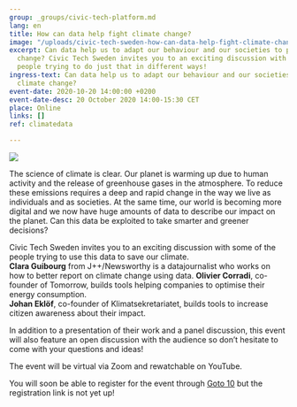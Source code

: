```yaml
---
group: _groups/civic-tech-platform.md
lang: en
title: How can data help fight climate change?
image: "/uploads/civic-tech-sweden-how-can-data-help-fight-climate-change_-liggande_bakgrund_till_webb.jpg"
excerpt: Can data help us to adapt our behaviour and our societies to prevent climate
  change? Civic Tech Sweden invites you to an exciting discussion with some of the
  people trying to do just that in different ways!
ingress-text: Can data help us to adapt our behaviour and our societies to prevent
  climate change?
event-date: 2020-10-20 14:00:00 +0200
event-date-desc: 20 October 2020 14:00-15:30 CET
place: Online
links: []
ref: climatedata

---
```

![](/uploads/civic-tech-sweden-how-can-data-help-fight-climate-change_-liggande.png)

The science of climate is clear. Our planet is warming up due to human activity and the release of greenhouse gases in the atmosphere. To reduce these emissions requires a deep and rapid change in the way we live as individuals and as societies. At the same time, our world is becoming more digital and we now have huge amounts of data to describe our impact on the planet. Can this data be exploited to take smarter and greener decisions?

Civic Tech Sweden invites you to an exciting discussion with some of the people trying to use this data to save our climate.   
**Clara Guibourg** from J++/Newsworthy is a datajournalist who works on how to better report on climate change using data. **Olivier Corradi**, co-founder of Tomorrow, builds tools helping companies to optimise their energy consumption.   
**Johan Eklöf**, co-founder of Klimatsekretariatet, builds tools to increase citizen awareness about their impact.

In addition to a presentation of their work and a panel discussion, this event will also feature an open discussion with the audience so don’t hesitate to come with your questions and ideas!

The event will be virtual via Zoom and rewatchable on YouTube.  
  
You will soon be able to register for the event through [Goto 10](https://www.goto10.se/english/) but the registration link is not yet up!